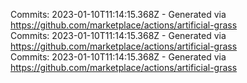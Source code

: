 Commits: 2023-01-10T11:14:15.368Z - Generated via https://github.com/marketplace/actions/artificial-grass
<br>
Commits: 2023-01-10T11:14:15.368Z - Generated via https://github.com/marketplace/actions/artificial-grass
<br>
Commits: 2023-01-10T11:14:15.368Z - Generated via https://github.com/marketplace/actions/artificial-grass
<br>
